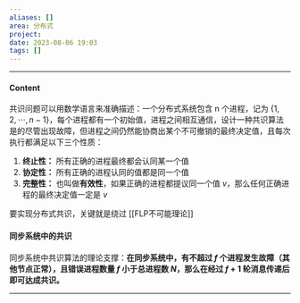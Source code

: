 ```yaml
---
aliases: []
area: 分布式
project: 
date: 2023-08-06 19:03
tags: []
---
```

---
#### Content
共识问题可以用数学语言来准确描述：一个分布式系统包含 n 个进程，记为 $\{1,2,\cdots,n-1\}$，每个进程都有一个初始值，进程之间相互通信，设计一种共识算法是的尽管出现故障，但进程之间仍然能协商出某个不可撤销的最终决定值，且每次执行都满足以下三个性质：
1. **终止性：** 所有正确的进程最终都会认同某一个值
2. **协定性：** 所有正确的进程认同的值都是同一个值
3. **完整性：** 也叫做**有效性**，如果正确的进程都提议同一个值 $v$，那么任何正确进程的最终决定值一定是 $v$

要实现分布式共识，关键就是绕过 [[FLP不可能理论]]

#### 同步系统中的共识
同步系统中共识算法的理论支撑：**在同步系统中，有不超过 $f$ 个进程发生故障（其他节点正常），且错误进程数量 $f$ 小于总进程数 $N$，那么在经过 $f+1$ 轮消息传递后即可达成共识。**








---
